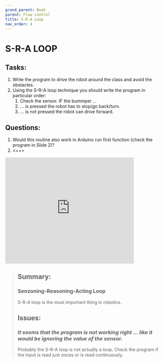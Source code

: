 ```yaml
---
grand_parent: Book
parent: Flow control
title: S-R-A Loop
nav_order: 4
---
```


# S-R-A LOOP

## Tasks:

1. Write the program to drive the robot around the class and avoid the
    obstacles.
1. Using the S-R-A loop technique you should write the program in
    particular order:
    1.  Check the sensor. IF the bummper  ...
    2.   ... is pressed the robot has to stop/go back/turn.
    3.   ... is not pressed the robot can drive forward.

## Questions:

1.  Would this routine also work in Arduino run first function (check
    the program in Slide 2)?
2.  <++>

<iframe src="https://docs.google.com/presentation/d/13B5ynixnR7ZRl4__jpnLk7gP8_S3yF2U2zaUpZtax1o/embed?authuser=0&hl=en&size=s" width="410" height="337" title="S-R-A Loop" frameborder="0" allowfullscreen="true" mozallowfullscreen="true" webkitallowfullscreen="true"></iframe>

> ## Summary:
> 
> ### Senzoning-Reasoning-Acting Loop
> 
> S-R-A loop is the most important thing in robotics.
> 
> ## Issues:
> 
> ### *It seems that the program is not working right \... like it would be ignoring the value of the sensor.*
> 
> Probably the S-R-A loop is not actually a loop. Check the program if the input is read just onces or is read continuously.  

